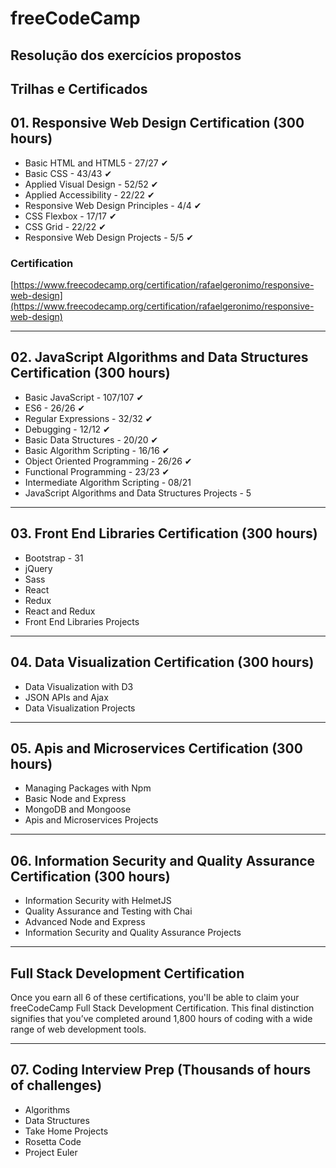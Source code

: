 # freeCodeCamp

## Resolução dos exercícios propostos

## Trilhas e Certificados

## 01. Responsive Web Design Certification (300 hours)

- Basic HTML and HTML5 - 27/27 ✔
- Basic CSS - 43/43 ✔
- Applied Visual Design - 52/52 ✔
- Applied Accessibility - 22/22 ✔
- Responsive Web Design Principles - 4/4 ✔
- CSS Flexbox - 17/17 ✔
- CSS Grid - 22/22 ✔
- Responsive Web Design Projects - 5/5 ✔

### Certification

[https://www.freecodecamp.org/certification/rafaelgeronimo/responsive-web-design](https://www.freecodecamp.org/certification/rafaelgeronimo/responsive-web-design)

---

## 02. JavaScript Algorithms and Data Structures Certification (300 hours)

- Basic JavaScript - 107/107 ✔
- ES6 - 26/26 ✔
- Regular Expressions - 32/32 ✔
- Debugging - 12/12 ✔
- Basic Data Structures - 20/20 ✔
- Basic Algorithm Scripting - 16/16 ✔
- Object Oriented Programming - 26/26 ✔
- Functional Programming - 23/23 ✔
- Intermediate Algorithm Scripting - 08/21
- JavaScript Algorithms and Data Structures Projects - 5

---

## 03. Front End Libraries Certification (300 hours)

- Bootstrap - 31
- jQuery
- Sass
- React
- Redux
- React and Redux
- Front End Libraries Projects

---

## 04. Data Visualization Certification (300 hours)

- Data Visualization with D3
- JSON APIs and Ajax
- Data Visualization Projects

---

## 05. Apis and Microservices Certification (300 hours)

- Managing Packages with Npm
- Basic Node and Express
- MongoDB and Mongoose
- Apis and Microservices Projects

---

## 06. Information Security and Quality Assurance Certification (300 hours)

- Information Security with HelmetJS
- Quality Assurance and Testing with Chai
- Advanced Node and Express
- Information Security and Quality Assurance Projects

---

## Full Stack Development Certification

Once you earn all 6 of these certifications, you'll be able to claim your freeCodeCamp Full Stack Development Certification. This final distinction signifies that you’ve completed around 1,800 hours of coding with a wide range of web development tools.

---

## 07. Coding Interview Prep (Thousands of hours of challenges)

- Algorithms
- Data Structures
- Take Home Projects
- Rosetta Code
- Project Euler